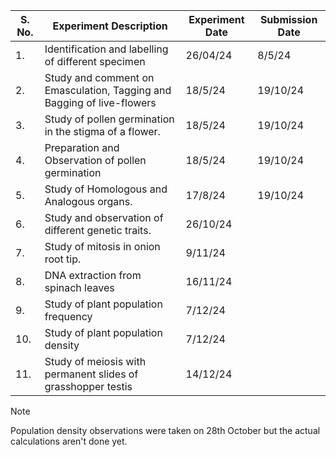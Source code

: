 | S. No. | Experiment Description | Experiment Date | Submission Date | 
|-|-|-|-|
| 1. | Identification and labelling of different specimen | 26/04/24 | 8/5/24 | 
| 2. | Study and comment on Emasculation, Tagging and Bagging of live-flowers | 18/5/24 | 19/10/24 | 
| 3. | Study of pollen germination in the stigma of a flower. | 18/5/24 | 19/10/24 |
| 4. | Preparation and Observation of pollen germination | 18/5/24 | 19/10/24 |
| 5. | Study of Homologous and Analogous organs. | 17/8/24 | 19/10/24 |
| 6. | Study and observation of different genetic traits. | 26/10/24 |  |  
| 7. | Study of mitosis in onion root tip. | 9/11/24 | |  
| 8. | DNA extraction from spinach leaves | 16/11/24 | | 
| 9. | Study of plant population frequency | 7/12/24 | | 
| 10. | Study of plant population density | 7/12/24 | | 
| 11. | Study of meiosis with permanent slides of grasshopper testis | 14/12/24 | |   

> [!NOTE]
> Population density observations were taken on 28th October but the actual calculations aren't done yet.